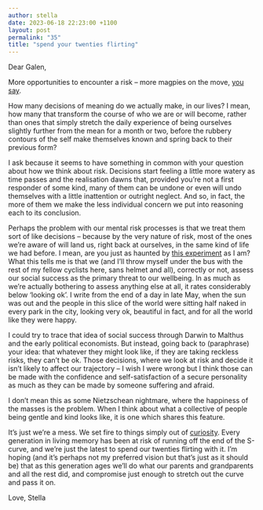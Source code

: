 ```yaml
---
author: stella
date: 2023-06-18 22:23:00 +1100
layout: post
permalink: "35"
title: "spend your twenties flirting"
---
```


Dear Galen, 

More opportunities to encounter a risk – more magpies on the move, [you say](https://angst.blog/34). 

How many decisions of meaning do we actually make, in our lives? I mean, how many that transform the course of who we are or will become, rather than ones that simply stretch the daily experience of being ourselves slightly further from the mean for a month or two, before the rubbery contours of the self make themselves known and spring back to their previous form? 

I ask because it seems to have something in common with your question about how we think about risk. Decisions start feeling a little more watery as time passes and the realisation dawns that, provided you’re not a first responder of some kind, many of them can be undone or even will undo themselves with a little inattention or outright neglect. And so, in fact, the more of them we make the less individual concern we put into reasoning each to its conclusion. 

Perhaps the problem with our mental risk processes is that we treat them sort of like decisions – because by the very nature of risk, most of the ones we’re aware of will land us, right back at ourselves, in the same kind of life we had before. I mean, are you just as haunted by [this experiment](https://stanfordreview.org/stanford-bicycles-helmets-masks/) as I am? What this tells me is that we (and I’ll throw myself under the bus with the rest of my fellow cyclists here, sans helmet and all), correctly or not, assess our social success as the primary threat to our wellbeing. In as much as we’re actually bothering to assess anything else at all, it rates considerably below ‘looking ok’. I write from the end of a day in late May, when the sun was out and the people in this slice of the world were sitting half naked in every park in the city, looking very ok, beautiful in fact, and for all the world like they were happy.

I could try to trace that idea of social success through Darwin to Malthus and the early political economists. But instead, going back to (paraphrase) your idea: that whatever they might look like, if they are taking reckless risks, they can’t be ok. Those decisions, where we look at risk and decide it isn’t likely to affect our trajectory – I wish I were wrong but I think those can be made with the confidence and self-satisfaction of a secure personality as much as they can be made by someone suffering and afraid.

I don’t mean this as some Nietzschean nightmare, where the happiness of the masses is the problem. When I think about what a collective of people being gentle and kind looks like, it is one which shares this feature. 

It’s just we’re a mess. We set fire to things simply out of [curiosity](https://www.youtube.com/watch?v=SM-yqtSU2zg). Every generation in living memory has been at risk of running off the end of the S-curve, and we’re just the latest to spend our twenties flirting with it. I’m hoping (and it’s perhaps not my preferred vision but that’s just as it should be) that as this generation ages we’ll do what our parents and grandparents and all the rest did, and compromise just enough to stretch out the curve and pass it on.

Love, 
Stella 
